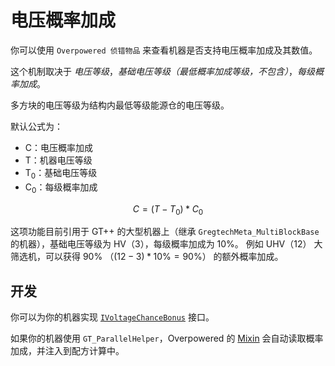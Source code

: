 # 电压概率加成

你可以使用 `Overpowered 侦错物品` 来查看机器是否支持电压概率加成及其数值。

这个机制取决于 *电压等级*，*基础电压等级（最低概率加成等级，不包含）*，*每级概率加成*。

多方块的电压等级为结构内最低等级能源仓的电压等级。

默认公式为：

- C：电压概率加成
- T：机器电压等级
- T<sub>0</sub>：基础电压等级
- C<sub>0</sub>：每级概率加成

$$ C = (T - T_{0}) * C_{0} $$

这项功能目前引用于 GT++ 的大型机器上（继承 `GregtechMeta_MultiBlockBase` 的机器），基础电压等级为 HV（3），每级概率加成为 10%。
例如 UHV（12） 大筛选机，可以获得 90% （$(12 - 3) * 10\% = 90\%$） 的额外概率加成。

## 开发

你可以为你的机器实现 [`IVoltageChanceBonus`](https://github.com/ElytraServers/Overpowered/blob/master/src/main/java/cn/taskeren/op/api/IVoltageChanceBonus.java) 接口。

如果你的机器使用 `GT_ParallelHelper`，Overpowered 的 [Mixin](https://github.com/ElytraServers/Overpowered/blob/master/src/main/java/cn/taskeren/op/mixin/late/VoltageChanceBonus_GT_ParallelHelper_Mixin.java) 会自动读取概率加成，并注入到配方计算中。